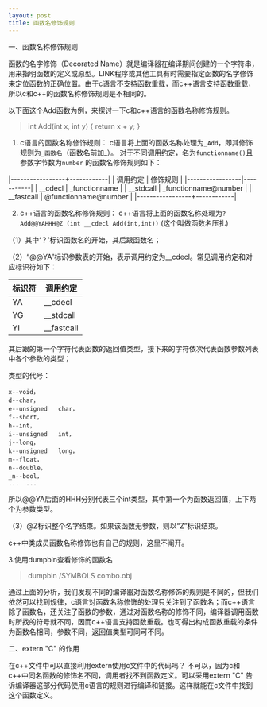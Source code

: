 ```yaml
---
layout: post
title: 函数名修饰规则
---
```


一、函数名称修饰规则

函数的名字修饰（Decorated Name）就是编译器在编译期间创建的一个字符串，用来指明函数的定义或原型。LINK程序或其他工具有时需要指定函数的名字修饰来定位函数的正确位置。由于c语言不支持函数重载，而c++语言支持函数重载，所以c和c++的函数名称修饰规则是不相同的。

以下面这个Add函数为例，来探讨一下c和c++语言的函数名称修饰规则。

>int Add(int x, int y)
{
	return x + y;
}

1. c语言的函数名称修饰规则：
c语言将上面的函数名称处理为`_Add`，即其修饰规则为`_函数名`（函数名前加_）。
对于不同调用约定，名为`functionname()`且参数字节数为`number` 的函数名修饰规则如下：

|-----------------+------------|
| 调用约定 | 修饰规则 |
|-----------------|-----------|
| __cdecl | _functionname |
| __stdcall |  _functionname@number  |
| __fastcall |  @functionname@number  |
|-----------------+------------|

2. c++语言的函数名称修饰规则：
c++语言将上面的函数名称处理为`?Add@@YAHHH@Z (int __cdecl Add(int,int))` (这个叫做函数名压扎)  

（1）其中‘？’标识函数名的开始，其后跟函数名；

（2）“@@YA”标识参数表的开始，表示调用约定为__cdecl。常见调用约定和对应标识符如下：

|标识符|调用约定|
|----|----|
| YA |  __cdecl |
| YG |  __stdcall |
| YI |  __fastcall |

其后跟的第一个字符代表函数的返回值类型，接下来的字符依次代表函数参数列表中各个参数的类型；

类型的代号：

	x--void，   
	d--char，   
	e--unsigned   char，   
	f--short，   
	h--int，   
	i--unsigned   int，   
	j--long，   
	k--unsigned   long，   
	m--float，   
	n--double，   
	_n--bool，   
	...  ...

所以@@YA后面的HHH分别代表三个int类型，其中第一个为函数返回值，上下两个为参数类型。

（3）@Z标识整个名字结束。如果该函数无参数，则以“Z”标识结束。

c++中类成员函数名称修饰也有自己的规则，这里不阐开。

3.使用dumpbin查看修饰的函数名
>dumpbin /SYMBOLS combo.obj


通过上面的分析，我们发现不同的编译器对函数名称修饰的规则是不同的，但我们依然可以找到规律，c语言对函数名称修饰的处理只关注到了函数名；而c++语言除了函数名，还关注了函数的参数，通过对函数名称的修饰不同，编译器调用函数时所找的符号就不同，因而c++语言支持函数重载。也可得出构成函数重载的条件为函数名相同，参数不同，返回值类型可同可不同。


二、extern "C" 的作用

在c++文件中可以直接利用extern使用c文件中的代码吗？
不可以，因为c和c++中同名函数的修饰名不同，调用者找不到函数定义。可以采用extern "C" 告诉编译器这部分代码使用c语言的规则进行编译和链接。这样就能在c文件中找到这个函数定义。
